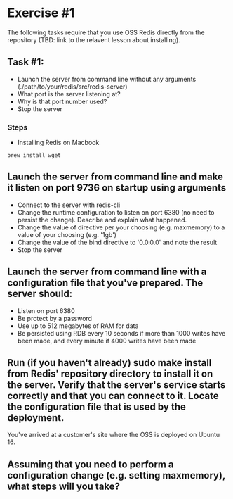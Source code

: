 # Exercise #1

The following tasks require that you use OSS Redis directly from the repository (TBD: link to the relavent lesson about installing).

## Task #1: 
- Launch the server from command line without any arguments (./path/to/your/redis/src/redis-server)
- What port is the server listening at?
- Why is that port number used?
- Stop the server


### Steps

- Installing Redis on Macbook

```
brew install wget
```






## Launch the server from command line and make it listen on port 9736 on startup using arguments

- Connect to the server with redis-cli
- Change the runtime configuration to listen on port 6380 (no need to persist the change). Describe and explain what happened.
- Change the value of directive per your choosing (e.g. maxmemory) to a value of your choosing (e.g. '1gb')
- Change the value of the bind directive to '0.0.0.0' and note the result
- Stop the server


## Launch the server from command line with a configuration file that you've prepared. The server should:
- Listen on port 6380
- Be protect by a password
- Use up to 512 megabytes of RAM for data
- Be persisted using RDB every 10 seconds if more than 1000 writes have been made, and every minute if 4000 writes have been made


## Run (if you haven't already) sudo make install from Redis' repository directory to install it on the server. Verify that the server's service starts correctly and that you can connect to it. Locate the configuration file that is used by the deployment.
You've arrived at a customer's site where the OSS is deployed on Ubuntu 16. 

## Assuming that you need to perform a configuration change (e.g. setting maxmemory), what steps will you take?
